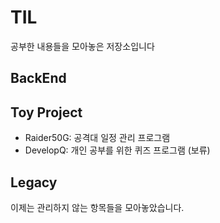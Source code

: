 # TIL

공부한 내용들을 모아놓은 저장소입니다

## BackEnd

## Toy Project

- Raider50G: 공격대 일정 관리 프로그램
- DevelopQ: 개인 공부를 위한 퀴즈 프로그램 (보류)

## Legacy

이제는 관리하지 않는 항목들을 모아놓았습니다.
